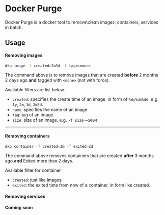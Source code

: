 # Docker Purge

Docker Purge is a docker tool to remove\clean images, containers, services in batch.

## Usage
#### Removing images
```bash
dkp image -f created>2m3d -f tag=<none>
```
The command above is to remove images that are created **before** 2 months 2 days ago
**and** tagged with `<none>` (not with force).

Available filters are list below.
+ `created`: specifies the create time of an image, in form of `%dy%dm%dd`. e.g. `1y`, `2m`, `3d`, `2m3d`.
+ `name`: specifies the name of an image
+ `tag`: tag of an image
+ `size`: size of an image. e.g. `-f size>=500M`

---
#### Removing containers

```bash
dkp container -f created<3m -f exited>2d 
```
The command above removes containers that are created **after** 3 months ago 
**and** Exited more than 2 days.

Available filter for container
+ `created`: just like images.
+ `exited`: the exited time from now of a container, in form like created.

#### Removing services
**Coming soon**
